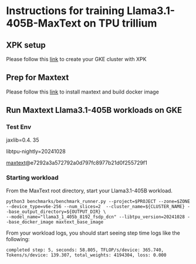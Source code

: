 # Instructions for training Llama3.1-405B-MaxText on TPU trillium

## XPK setup
Please follow this [link](https://github.com/AI-Hypercomputer/tpu-recipes/training/trillium/XPK_README.md) to create your GKE cluster with XPK

## Prep for Maxtext 
Please follow this [link](https://github.com/AI-Hypercomputer/tpu-recipes/training/trillium/MAXTEXT_README.md) to install maxtext and build docker image

## Run Maxtext Llama3.1-405B workloads on GKE

### Test Env
jaxlib=0.4. 35

libtpu-nightly=20241028

[maxtext](https://github.com/AI-Hypercomputer/maxtext.git)@e7292a3a572792a0d797fc8977b21d0f255729f1

### Starting workload

From the MaxText root directory, start your Llama3.1-405B workload.
```
python3 benchmarks/benchmark_runner.py --project=$PROJECT --zone=$ZONE --device_type=v6e-256 --num_slices=2  --cluster_name=${CLUSTER_NAME} --base_output_directory=${OUTPUT_DIR} \
--model_name="llama3_1_405b_8192_fsdp_dcn" --libtpu_version=20241028 --base_docker_image maxtext_base_image
```

From your workload logs, you should start seeing step time logs like the following:
```
completed step: 5, seconds: 58.805, TFLOP/s/device: 365.740, Tokens/s/device: 139.307, total_weights: 4194304, loss: 0.000
```
